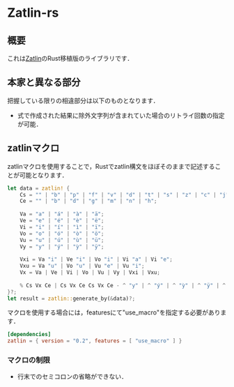 # Zatlin-rs
## 概要
これは[Zatlin](https://github.com/Ziphil/Zatlin)のRust移植版のライブラリです．

## 本家と異なる部分
把握している限りの相違部分は以下のものとなります．
* 式で作成された結果に除外文字列が含まれていた場合のリトライ回数の指定が可能．

## zatlinマクロ
zatlinマクロを使用することで，Rustでzatlin構文をほぼそのままで記述することが可能となります．
```rust
let data = zatlin! {
    Cs = "" | "b" | "p" | "f" | "v" | "d" | "t" | "s" | "z" | "c" | "j" | "g" | "k" | "h" | "q" | "r" | "w" | "n" | "m";
    Ce = "" | "b" | "d" | "g" | "m" | "n" | "h";
    
    Va = "a" | "á" | "à" | "ä";
    Ve = "e" | "é" | "è" | "ë";
    Vi = "i" | "í" | "ì" | "ï";
    Vo = "o" | "ó" | "ò" | "ö";
    Vu = "u" | "ú" | "ù" | "ü";
    Vy = "y" | "ý" | "ỳ" | "ÿ";
    
    Vxi = Va "i" | Ve "i" | Vo "i" | Vi "a" | Vi "e";
    Vxu = Va "u" | Vo "u" | Vu "e" | Vu "i";
    Vx = Va | Ve | Vi | Vo | Vu | Vy | Vxi | Vxu;
    
    % Cs Vx Ce | Cs Vx Ce Cs Vx Ce - ^ "y" | ^ "ý" | ^ "ỳ" | ^ "ÿ" | ^ "wu" | ^ "wú" | ^ "wù" | ^ "wü" | ^ "hy" | ^ "hý" | ^ "hỳ" | ^ "hÿ" | ^ "qy" | ^ "qý" | ^ "qỳ" | ^ "qÿ" | ^ "ry" | ^ "rý" | ^ "rỳ" | ^ "rÿ" | ^ "ny" | ^ "ný" | ^ "nỳ" | ^ "nÿ" | ^ "my" | ^ "mý" | ^ "mỳ" | ^ "mÿ";
}?;
let result = zatlin::generate_by(&data)?;
```
マクロを使用する場合には，featuresにて"use_macro"を指定する必要があります．
```toml
[dependencies]
zatlin = { version = "0.2", features = [ "use_macro" ] }
```

### マクロの制限
* 行末でのセミコロンの省略ができない．